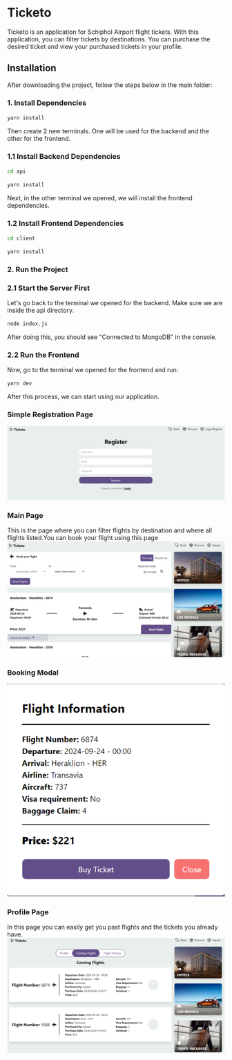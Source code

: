# Ticketo

Ticketo is an application for Schiphol Airport flight tickets. With this application, you can filter tickets by destinations. You can purchase the desired ticket and view your purchased tickets in your profile.

## Installation

After downloading the project, follow the steps below in the main folder:

### 1. Install Dependencies

```bash
yarn install
```
Then create 2 new terminals. One will be used for the backend and the other for the frontend.

### 1.1 Install Backend Dependencies
```bash
cd api
```
```bash
yarn install
```
Next, in the other terminal we opened, we will install the frontend dependencies.

### 1.2 Install Frontend Dependencies
```bash
cd client
```
```bash
yarn install
```
### 2. Run the Project
### 2.1 Start the Server First
Let's go back to the terminal we opened for the backend. Make sure we are inside the api directory.
```bash
node index.js
```
After doing this, you should see "Connected to MongoDB" in the console.

### 2.2 Run the Frontend 
Now, go to the terminal we opened for the frontend and run:

```bash
yarn dev
```
After this process, we can start using our application.
### Simple Registration Page
![Ticketo Uygulaması](./client/src/assets/1.PNG)
### Main Page
This is the page where you can filter flights by destination and where all flights listed.You can book your flight using this page
![Ticketo Uygulaması](./client/src/assets/2.PNG)
### Booking Modal
![Ticketo Uygulaması](./client/src/assets/3.PNG)
### Profile Page
In this page you can easily get you past flights and the tickets you already have.
![Ticketo Uygulaması](./client/src/assets/4.PNG)